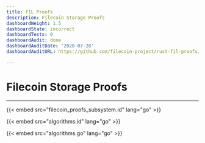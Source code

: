 ```yaml
---
title: FIL Proofs
description: Filecoin Storage Proofs
dashboardWeight: 1.5
dashboardState: incorrect
dashboardTests: 0
dashboardAudit: done
dashboardAuditDate: '2020-07-28'
dashboardAuditURL: https://github.com/filecoin-project/rust-fil-proofs/blob/master/audits/Sigma-Prime-Protocol-Labs-Filecoin-Proofs-Security-Review-v2.1.pdf

---
```

# Filecoin Storage Proofs
---

{{< embed src="filecoin_proofs_subsystem.id" lang="go" >}}

{{< embed src="algorithms.id" lang="go" >}}

{{< embed src="algorithms.go" lang="go" >}}

